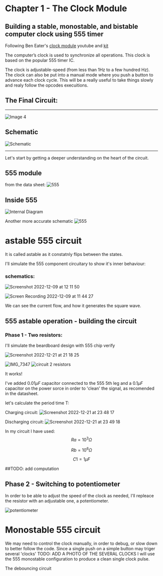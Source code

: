 # Chapter 1 - The Clock Module
## Building a stable, monostable, and bistable computer clock using 555 timer


Following Ben Eater's [clock module](https://www.youtube.com/watch?v=kRlSFm519Bo) youtube and [kit](https://eater.net/6502)

The computer’s clock is used to synchronize all operations. 
This clock is based on the popular 555 timer IC.

The clock is adjustable-speed (from less than 1Hz to a few hundred Hz). The clock can also be put into a manual mode where you push a button to advance each clock cycle. This will be a really useful to take things slowly and realy follow the opcodes execuitions.


## The Final Circuit:
---

![Image 4](https://user-images.githubusercontent.com/24626396/181102423-eb7ff0f3-c349-4de2-b6a5-b051dea38f89.jpeg)


## Schematic

![Schematic](https://user-images.githubusercontent.com/24626396/182015828-2186748a-5bb4-46c3-b7c6-221fbd3168dc.png)

---

Let's start by getting a deeper understanding on the heart of the circuit.

## 555 module
from the data sheet:
![555](https://user-images.githubusercontent.com/24626396/182016977-d86b5ea5-1a74-4641-b700-e2ee85a75d9e.png)

## Inside 555

![Internal Diagram](https://user-images.githubusercontent.com/24626396/182017112-2332940f-da9b-48ac-b9a1-3e80cf21e467.png)

Another more accurate schematic
![555](https://user-images.githubusercontent.com/24626396/208178341-11153e01-693e-471f-a22e-2dc64b39de3d.jpeg)




# astable 555 circuit

It is called astable as it constatnly flips between the states.

I'll simulate the 555 component circuitary to show it's inner behaviour:
### schematics:
![Screenshot 2022-12-09 at 12 11 50](https://user-images.githubusercontent.com/24626396/206679648-91a858e8-b57b-4aad-b958-c37ae37e4af2.png)


![Screen Recording 2022-12-09 at 11 44 27](https://user-images.githubusercontent.com/24626396/206677685-50c705a1-e20f-4502-a175-ee27f192479a.gif)

We can see the current flow, and how it generates the square wave.

## 555 astable operation - building the circuit

### Phase 1 - Two resistors: 
I'll simulate the beardboard design with 555 chip verify

![Screenshot 2022-12-21 at 21 18 25](https://user-images.githubusercontent.com/24626396/208986560-f517ef83-c629-4223-9add-4aebe3c5f42c.png)

![IMG_7347](https://user-images.githubusercontent.com/24626396/208985293-c354f52c-d60b-4cf3-a2e9-6a54753547a1.jpg)
![circuit 2 resistors](https://user-images.githubusercontent.com/24626396/208985612-d077d0cb-8291-4eb2-ba78-23184bee9093.gif)

It works!

I've added $0.01 \mu F$ capacitor connected to the 555 5th leg and a $0.1 \mu F$ capacitor on the power sorce in order to 'clean' the signal, as recomended in the datasheet. 

let's calculate the period time T:

Charging circuit:
![Screenshot 2022-12-21 at 23 48 17](https://user-images.githubusercontent.com/24626396/209008563-c71a8128-1eb6-49bf-9d85-fe6cff4a0978.png)

Discharging circuit:
![Screenshot 2022-12-21 at 23 49 18](https://user-images.githubusercontent.com/24626396/209008823-5b20926e-481c-43d9-b37a-a48ad8bef9f1.png)

In my circuit I have used:
$$Ra=10^3Ω$$

$$Rb=10^6Ω$$

$$C1=1 \mu F$$

##TODO: add computation

## Phase 2 - Switching to potentiometer
In order to be able to adjust the speed of the clock as needed, I'll repleace the resistor with an adjustable one, a potentiometer.

![potentiometer](https://user-images.githubusercontent.com/24626396/209213097-ff0bac2d-1555-4522-aad8-221cbb8383a9.gif)





# Monostable 555 circuit
We may need to control the clock manually, in order to debug, or slow down to better follow the code. 
Since a single push on a simple button may triger several 'clocks'
TODO: ADD A PHOTO OF THE SEVERAL CLOCKS
I will use the 555 monostable configuration to produce a clean single clock pulse. 

The debouncing circuit 